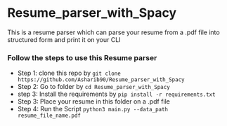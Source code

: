 # Resume_parser_with_Spacy
This is a resume parser which can parse your resume from a .pdf file into structured form and print it on your CLI

### Follow the steps to use this Resume parser
* Step 1: clone this repo by `git clone https://github.com/Asharib90/Resume_parser_with_Spacy`
* Step 2: Go to folder by `cd Resume_parser_with_Spacy`
* step 3: Install the requirements by `pip install -r requirements.txt`
* Step 3: Place your resume in this folder on a .pdf file
* Step 4: Run the Script `python3 main.py --data_path resume_file_name.pdf`
